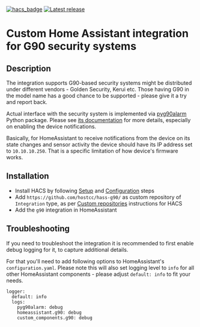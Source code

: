 [![hacs_badge](https://img.shields.io/badge/HACS-Custom-41BDF5.svg)](https://github.com/hacs/integration)
[![Latest release](https://img.shields.io/github/v/release/hostcc/hass-g90)](https://github.com/hostcc/hass-g90/releases/latest)

# Custom Home Assistant integration for G90 security systems

## Description

The integration supports G90-based security systems might be distributed under
different vendors - Golden Security, Kerui etc. Those having G90 in the model
name has a good chance to be supported - please give it a try and report back.

Actual interface with the security system is implemented via
[pyg90alarm](https://pypi.org/project/pyg90alarm/) Python package.
Please see [its documentation](https://pyg90alarm.readthedocs.io/) for more
details, especially on enabling the device notifications.

Basically, for HomeAssistant to receive notifications from the device on its
state changes and sensor activity the device should have its IP address set to
`10.10.10.250`. That is a specific limitation of how device's firmware works.

## Installation

* Install HACS by following [Setup](https://hacs.xyz/docs/setup/prerequisites)
  and [Configuration](https://hacs.xyz/docs/configuration/basic) steps
* Add `https://github.com/hostcc/hass-g90/` as custom repository of
  `Integration` type, as per [Custom
  repositories](https://hacs.xyz/docs/faq/custom_repositories) instructions for
  HACS
* Add the `g90` integration in HomeAssistant


## Troubleshooting

If you need to troubleshoot the integration it is recommended to first enable
debug logging for it, to capture additional details.

For that you'll need to add following options to HomeAssistant's
`configuration.yaml`. Please note this will also set logging level to `info`
for all other HomeAssistant components - please adjust `default: info` to fit
your needs.

```
logger:
  default: info
  logs:
    pyg90alarm: debug
    homeassistant.g90: debug
    custom_components.g90: debug
```
